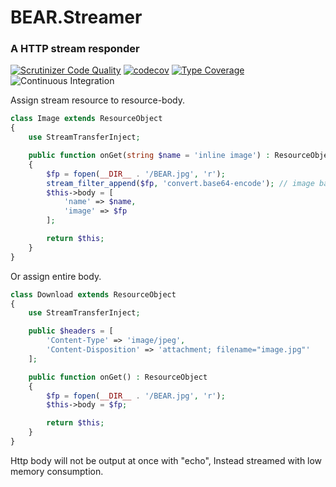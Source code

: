# BEAR.Streamer

### A HTTP stream responder

[![Scrutinizer Code Quality](https://scrutinizer-ci.com/g/bearsunday/BEAR.Streamer/badges/quality-score.png)](https://scrutinizer-ci.com/g/bearsunday/BEAR.Streamer/)
[![codecov](https://codecov.io/gh/bearsunday/BEAR.Streamer/branch/1.x/graph/badge.svg?token=eh3c9AF4Mr)](https://codecov.io/gh/koriym/BEAR.Streamer)
[![Type Coverage](https://shepherd.dev/github/bearsunday/BEAR.Streamer/coverage.svg)](https://shepherd.dev/github/bearsunday/BEAR.Streamer)
![Continuous Integration](https://github.com/bearsunday/BEAR.Streamer/workflows/Continuous%20Integration/badge.svg)

Assign stream resource to resource-body.

```php
class Image extends ResourceObject
{
    use StreamTransferInject;

    public function onGet(string $name = 'inline image') : ResourceObject
    {
        $fp = fopen(__DIR__ . '/BEAR.jpg', 'r');
        stream_filter_append($fp, 'convert.base64-encode'); // image base64 format
        $this->body = [
            'name' => $name,
            'image' => $fp
        ];

        return $this;
    }
}
```

Or assign entire body.

```php
class Download extends ResourceObject
{
    use StreamTransferInject;

    public $headers = [
        'Content-Type' => 'image/jpeg',
        'Content-Disposition' => 'attachment; filename="image.jpg"'
    ];

    public function onGet() : ResourceObject
    {
        $fp = fopen(__DIR__ . '/BEAR.jpg', 'r');
        $this->body = $fp;

        return $this;
    }
}
```

Http body will not be output at once with "echo", Instead streamed with low memory consumption.
